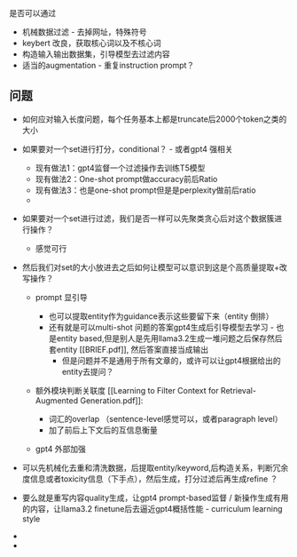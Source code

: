 是否可以通过
- 机械数据过滤 - 去掉网址，特殊符号
- keybert 改良，获取核心词以及不核心词
- 构造输入输出数据集，引导模型去过滤内容
- 适当的augmentation - 重复instruction prompt？

## 问题
- 如何应对输入长度问题，每个任务基本上都是truncate后2000个token之类的大小
- 如果要对一个set进行打分，conditional？ - 或者gpt4 强相关
	- 现有做法1：gpt4监督一个过滤操作去训练T5模型
	- 现有做法2：One-shot prompt做accuracy前后Ratio
	- 现有做法3：也是one-shot prompt但是是perplexity做前后ratio
	- 
- 如果要对一个set进行过滤，我们是否一样可以先聚类贪心后对这个数据簇进行操作？
	- 感觉可行
- 然后我们对set的大小放进去之后如何让模型可以意识到这是个高质量提取+改写操作？
	- prompt 显引导
		- 也可以提取entity作为guidance表示这些要留下来（entity 倒排）
		- 还有就是可以multi-shot 问题的答案gpt4生成后引导模型去学习 - 也是entity based,但是别人是先用llama3.2生成一堆问题之后保存然后套entity [[BRIEF.pdf]], 然后答案直接当成输出
			- 但是问题并不是通用于所有文章的，或许可以让gpt4根据给出的entity去提问？
	- 额外模块判断关联度
[[Learning to Filter Context for Retrieval-Augmented Generation.pdf]]:
		- 词汇的overlap （sentence-level感觉可以，或者paragraph level）
		- 加了前后上下文后的互信息衡量
	
	- gpt4 外部加强

- 可以先机械化去重和清洗数据，后提取entity/keyword,后构造关系，判断冗余度信息或者toxicity信息（下手点），然后生成，打分过滤后再生成refine ？
- 要么就是重写内容quality生成，让gpt4 prompt-based监督 / 新操作生成有用的内容，让llama3.2 finetune后去逼近gpt4概括性能 - curriculum learning style
- 
- 
